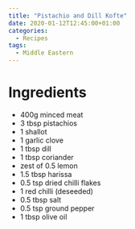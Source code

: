 ```yaml
---
title: "Pistachio and Dill Kofte"
date: 2020-01-12T12:45:00+01:00
categories:
  - Recipes
tags:
  - Middle Eastern
---
```


# Ingredients

* 400g minced meat
* 3 tbsp pistachios
* 1 shallot
* 1 garlic clove
* 1 tbsp dill
* 1 tbsp coriander
* zest of 0.5 lemon
* 1.5 tbsp harissa
* 0.5 tsp dried chilli flakes
* 1 red chilli (deseeded)
* 0.5 tbsp salt
* 0.5 tsp ground pepper
* 1 tbsp olive oil
